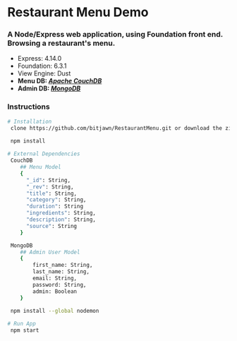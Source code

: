 # Restaurant Menu Demo
<h3>A Node/Express web application, using Foundation front end. Browsing a restaurant's menu.</h3>
<ul>
    <li>Express: 4.14.0</li>
    <li>Foundation: 6.3.1</li>
    <li>View Engine: Dust</li>
    <li><b>Menu DB: <a href="http://couchdb.apache.org/"><i>Apache CouchDB</i></a></b></li>
    <li><b>Admin DB: <a href="https://www.mongodb.com/download-center?jmp=docs&_ga=1.202993809.1491474904.1492296757#community"><i>MongoDB</i></a></b></li>
</ul>
<h3>Instructions</h3>

```bash
# Installation
 clone https://github.com/bitjawn/RestaurantMenu.git or download the zip
 
 npm install

# External Dependencies
 CouchDB
    ## Menu Model
    {
      "_id": String,
      "_rev": String,
      "title": String,
      "category": String,
      "duration": String
      "ingredients": String,
      "description": String,
      "source": String
    }

 MongoDB
    ## Admin User Model
    {
        first_name: String,
        last_name: String,
        email: String,
        password: String,
        admin: Boolean
    }

 npm install --global nodemon
 
# Run App
 npm start
```
